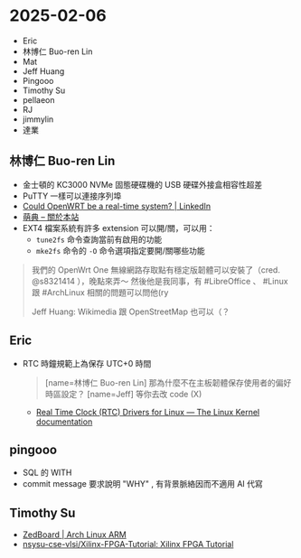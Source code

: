# 2025-02-06

- Eric
- 林博仁 Buo-ren Lin
- Mat
- Jeff Huang
- Pingooo
- Timothy Su
- pellaeon
- RJ
- jimmylin 
- 達業


## 林博仁 Buo-ren Lin

* 金士頓的 KC3000 NVMe 固態硬碟機的 USB 硬碟外接盒相容性超差
* PuTTY 一樣可以連接序列埠
* [Could OpenWRT be a real-time system? | LinkedIn](https://www.linkedin.com/pulse/openwrt-could-real-time-system-pavel-kopylov/)
* [萌典 – 關於本站](https://www.moedict.tw/about.html)
* EXT4 檔案系統有許多 extension 可以開/關，可以用：
  * `tune2fs` 命令查詢當前有啟用的功能
  * `mke2fs` 命令的 `-O` 命令選項指定要開/關哪些功能

> 我們的 OpenWrt One 無線網路存取點有穩定版韌體可以安裝了（cred. @s8321414 ），晚點來弄～
> 然後他是我同事，有 #LibreOffice 、 #Linux 跟 #ArchLinux 相關的問題可以問他(ry
> 
> Jeff Huang: Wikimedia 跟 OpenStreetMap 也可以（？

## Eric

* RTC 時鐘規範上為保存 UTC+0 時間

    >[name=林博仁 Buo-ren Lin] 那為什麼不在主板韌體保存使用者的偏好時區設定？
    >[name=Jeff] 等你去改 code (X)
    + [Real Time Clock (RTC) Drivers for Linux — The Linux Kernel documentation](https://www.kernel.org/doc/html/latest/admin-guide/rtc.html)


## pingooo

- SQL 的 WITH
- commit message 要求說明 "WHY" , 有背景脈絡因而不適用 AI 代寫


## Timothy Su

- [ZedBoard \| Arch Linux ARM](https://archlinuxarm.org/platforms/armv7/xilinx/zedboard)
- [nsysu-cse-vlsi/Xilinx-FPGA-Tutorial: Xilinx FPGA Tutorial](https://github.com/nsysu-cse-vlsi/Xilinx-FPGA-Tutorial)


